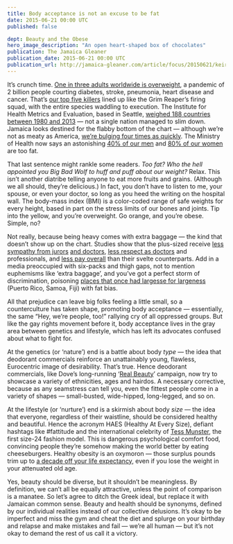 ```yaml
---
title: Body acceptance is not an excuse to be fat
date: 2015-06-21 00:00 UTC
published: false

dept: Beauty and the Obese
hero_image_description: "An open heart-shaped box of chocolates"
publication: The Jamaica Gleaner
publication_date: 2015-06-21 00:00 UTC
publication_url: http://jamaica-gleaner.com/article/focus/20150621/keiran-king-body-acceptance-not-excuse-be-fat
---
```


It’s crunch time. [One in three adults worldwide is overweight][1], a pandemic
of 2 billion people courting diabetes, stroke, pneumonia, heart disease and
cancer. That’s [our top five killers][2] lined up like the Grim Reaper’s firing
squad, with the entire species waddling to execution. The Institute for Health
Metrics and Evaluation, based in Seattle, [weighed 188 countries between 1980
and 2013][3] — not a single nation managed to slim down. Jamaica looks destined
for the flabby bottom of the chart — although we’re not as meaty as America,
[we’re bulging four times as quickly][4]. The Ministry of Health now says an
astonishing [40% of our men][5] and [80% of our women][6] are too fat.

That last sentence might rankle some readers. _Too fat? Who the hell appointed
you Big Bad Wolf to huff and puff about our weight?_ Relax. This isn’t another
diatribe telling anyone to eat more fruits and grains. (Although we all should,
they’re delicious.) In fact, you don’t have to listen to me, your spouse, or
even your doctor, so long as you heed the writing on the hospital wall. The
body-mass index (BMI) is a color-coded range of safe weights for every height,
based in part on the stress limits of our bones and joints. Tip into the yellow,
and you’re overweight. Go orange, and you’re obese. Simple, no?

Not really, because being heavy comes with extra baggage — the kind that doesn’t
show up on the chart. Studies show that the plus-sized receive [less sympathy
from jurors][7] [and doctors][8], [less respect as doctors][9] and
professionals, and [less pay overall][10] than their svelte counterparts. Add in
a media preoccupied with six-packs and thigh gaps, not to mention euphemisms
like ‘extra baggage’, and you’ve got a perfect storm of discrimination,
poisoning [places that once had largesse for largeness][11] (Puerto Rico, Samoa,
Fiji) with fat bias.

All that prejudice can leave big folks feeling a little small, so a
counterculture has taken shape, promoting body acceptance — essentially, the
same “Hey, we’re people, too!” rallying cry of all oppressed groups. But like
the gay rights movement before it, body acceptance lives in the gray area
between genetics and lifestyle, which has left its advocates confused about what
to fight for.

At the genetics (or ‘nature’) end is a battle about body _type_ — the idea that
deodorant commercials reinforce an unattainably young, flawless, Eurocentric
image of desirability. That’s true. Hence deodorant commercials, like Dove’s
long-running ‘[Real Beauty][12]’ campaign, now try to showcase a variety of
ethnicities, ages and hairdos. A necessary corrective, because as any seamstress
can tell you, even the fittest people come in a variety of shapes —
small-busted, wide-hipped, long-legged, and so on.

At the lifestyle (or ‘nurture’) end is a skirmish about body _size_ — the idea
that everyone, regardless of their waistline, should be considered healthy and
beautiful. Hence the acronym HAES (Healthy At Every Size), defiant hashtags like
#fattitude and the international celebrity of [Tess Munster][13], the first
size-24 fashion model. This is dangerous psychological comfort food, convincing
people they’re somehow making the world better by eating cheeseburgers. Healthy
obesity is an oxymoron — those surplus pounds trim up to [a decade off your life
expectancy][14], even if you lose the weight in your attenuated old age.

Yes, beauty should be diverse, but it shouldn’t be meaningless. By definition,
we can’t all be equally attractive, unless the point of comparison is a manatee.
So let’s agree to ditch the Greek ideal, but replace it with Jamaican common
sense. Beauty and health should be synonyms, defined by our individual realities
instead of our collective delusions. It’s okay to be imperfect and miss the gym
and cheat the diet and splurge on your birthday and relapse and make mistakes
and fail — we’re all human — but it’s not okay to demand the rest of us call it
a victory.

[1]: http://www.who.int/mediacentre/factsheets/fs311/en/
[2]: http://www.csdp.org/research/1238.pdf
[3]: http://www.healthdata.org/research-article/global-regional-and-national-prevalence-overweight-and-obesity-children-and-adults
[4]: http://www.biomedcentral.com/content/pdf/1471-2458-8-133.pdf
[5]: http://jamaica-gleaner.com/gleaner/20140607/lead/lead4.html
[6]: http://jamaica-gleaner.com/gleaner/20140331/news/news2.html
[7]: http://www.uconnruddcenter.org/resources/upload/docs/what/bias/Weight_Bias_Courtroom_IJO_1.13.pdf
[8]: http://www.livescience.com/34806-obesity-bias-medical-students-doctors.html?cmpid=514645
[9]: http://www.reuters.com/article/2013/04/12/us-patients-fat-doctors-idUSBRE93B0S820130412
[10]: http://poseidon01.ssrn.com/delivery.php?ID=164026089095087065069106067066120106103071022042063039098083031018006031098098087104027098125022121046105080106008103102106017010025046089088009004015119093081005127077010044119003084111026127127022081006005120120093009069066087087000098087029087099&amp;EXT=pdf&amp;TYPE=2
[11]: http://www.livescience.com/13478-fat-stigma-spreads.html
[12]: https://www.youtube.com/watch?v=7DdM-4siaQw
[13]: http://www.theguardian.com/fashion/shortcuts/2015/apr/15/agency-signs-size-24-model-tess-munster
[14]: http://annals.org/article.aspx?articleid=715888
